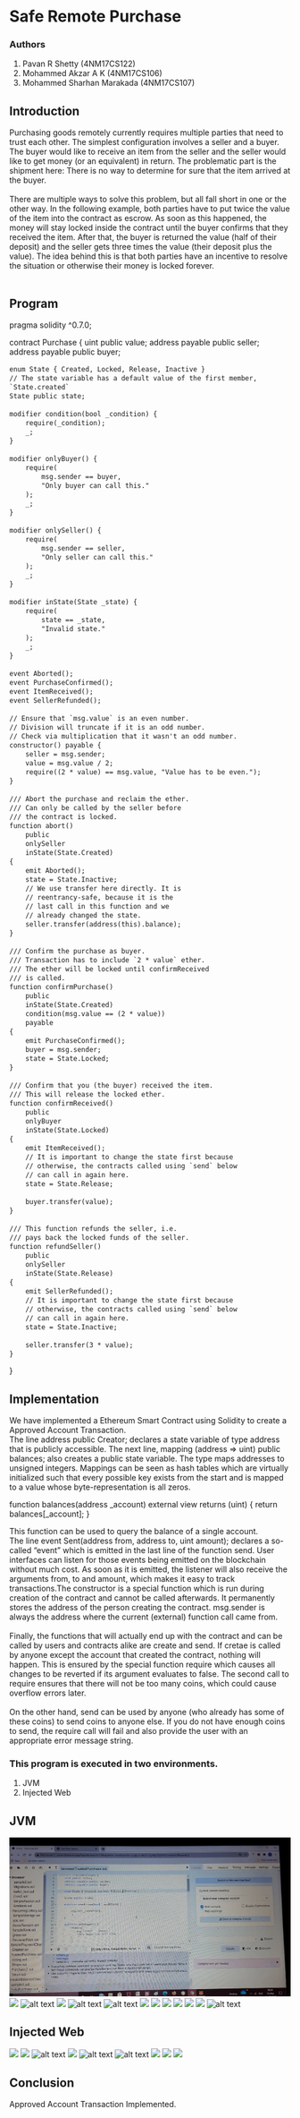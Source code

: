 # Safe Remote Purchase

### Authors  
1. Pavan R Shetty (4NM17CS122)
2. Mohammed Akzar A K (4NM17CS106)
3. Mohammed Sharhan Marakada (4NM17CS107)

## Introduction

Purchasing goods remotely currently requires multiple parties that need to trust each other. The simplest configuration involves a seller and a buyer. The buyer would like to receive an item from the seller and the seller would like to get money (or an equivalent) in return. The problematic part is the shipment here: There is no way to determine for sure that the item arrived at the buyer.<br><br>
There are multiple ways to solve this problem, but all fall short in one or the other way. In the following example, both parties have to put twice the value of the item into the contract as escrow. As soon as this happened, the money will stay locked inside the contract until the buyer confirms that they received the item. After that, the buyer is returned the value (half of their deposit) and the seller gets three times the value (their deposit plus the value). The idea behind this is that both parties have an incentive to resolve the situation or otherwise their money is locked forever.<br><br>
      
## Program

pragma solidity ^0.7.0;

contract Purchase {
    uint public value;
    address payable public seller;
    address payable public buyer;

    enum State { Created, Locked, Release, Inactive }
    // The state variable has a default value of the first member, `State.created`
    State public state;

    modifier condition(bool _condition) {
        require(_condition);
        _;
    }

    modifier onlyBuyer() {
        require(
            msg.sender == buyer,
            "Only buyer can call this."
        );
        _;
    }

    modifier onlySeller() {
        require(
            msg.sender == seller,
            "Only seller can call this."
        );
        _;
    }

    modifier inState(State _state) {
        require(
            state == _state,
            "Invalid state."
        );
        _;
    }

    event Aborted();
    event PurchaseConfirmed();
    event ItemReceived();
    event SellerRefunded();

    // Ensure that `msg.value` is an even number.
    // Division will truncate if it is an odd number.
    // Check via multiplication that it wasn't an odd number.
    constructor() payable {
        seller = msg.sender;
        value = msg.value / 2;
        require((2 * value) == msg.value, "Value has to be even.");
    }

    /// Abort the purchase and reclaim the ether.
    /// Can only be called by the seller before
    /// the contract is locked.
    function abort()
        public
        onlySeller
        inState(State.Created)
    {
        emit Aborted();
        state = State.Inactive;
        // We use transfer here directly. It is
        // reentrancy-safe, because it is the
        // last call in this function and we
        // already changed the state.
        seller.transfer(address(this).balance);
    }

    /// Confirm the purchase as buyer.
    /// Transaction has to include `2 * value` ether.
    /// The ether will be locked until confirmReceived
    /// is called.
    function confirmPurchase()
        public
        inState(State.Created)
        condition(msg.value == (2 * value))
        payable
    {
        emit PurchaseConfirmed();
        buyer = msg.sender;
        state = State.Locked;
    }

    /// Confirm that you (the buyer) received the item.
    /// This will release the locked ether.
    function confirmReceived()
        public
        onlyBuyer
        inState(State.Locked)
    {
        emit ItemReceived();
        // It is important to change the state first because
        // otherwise, the contracts called using `send` below
        // can call in again here.
        state = State.Release;

        buyer.transfer(value);
    }

    /// This function refunds the seller, i.e.
    /// pays back the locked funds of the seller.
    function refundSeller()
        public
        onlySeller
        inState(State.Release)
    {
        emit SellerRefunded();
        // It is important to change the state first because
        // otherwise, the contracts called using `send` below
        // can call in again here.
        state = State.Inactive;

        seller.transfer(3 * value);
    }
}

## Implementation

We have implemented a Ethereum Smart Contract using Solidity to create a Approved Account Transaction.<br>The line address public Creator; declares a state variable of type address that is publicly accessible. The next line, mapping (address => uint) public balances; also creates a public state variable. The type maps addresses to unsigned integers. Mappings can be seen as hash tables which are virtually initialized such that every possible key exists from the start and is mapped to a value whose byte-representation is all zeros.

function balances(address _account) external view returns (uint) {
    return balances[_account];
}

This function can be used to query the balance of a single account.<br>
The line event Sent(address from, address to, uint amount); declares a so-called “event” which is emitted in the last line of the function send. User interfaces can listen for those events being emitted on the blockchain without much cost. As soon as it is emitted, the listener will also receive the arguments from, to and amount, which makes it easy to track transactions.The constructor is a special function which is run during creation of the contract and cannot be called afterwards. It permanently stores the address of the person creating the contract. msg.sender is always the address where the current (external) function call came from.<br><br>
Finally, the functions that will actually end up with the contract and can be called by users and contracts alike are create and send. If cretae is called by anyone except the account that created the contract, nothing will happen. This is ensured by the special function require which causes all changes to be reverted if its argument evaluates to false. The second call to require ensures that there will not be too many coins, which could cause overflow errors later.<br><br>
On the other hand, send can be used by anyone (who already has some of these coins) to send coins to anyone else. If you do not have enough coins to send, the require call will fail and also provide the user with an appropriate error message string.<br>

### This program is executed in two environments.
1. JVM
2. Injected Web

## JVM
![](Jvm/1.program.gif)
![](Jvm/2.cmpilrLoading.gif)
![alt text](Jvm/3.AftrrCompilerLoadRun.jpg)
![](Jvm/4.SelectCreatorAcnt.gif)
![alt text](Jvm/5.CreatorAccount.jpg)
![alt text](Jvm/6.AfterDeploy.jpg)
![](Jvm/7.SelectingReceiverAddress.gif)
![](Jvm/8.SelecValueNTransctToChoosenRecieverFromCreator.gif)
![](Jvm/9.BalnceInReciveAcnt,CreatorNam,CreatorAddress.gif)
![](Jvm/10.SelectRecievrForSendFunc.gif)
![](Jvm/11.SelectSenderNValueForSendFunc.gif)
![](Jvm/12.SentValueUsingSendFunction.gif)
![alt text](Jvm/13.ValueInSenderAcntAftrSent.jpg)

## Injected Web
![](injectedWeb/1.SelectInjectedWeb.gif)
![](injectedWeb/2.DeploySuccesful.gif)
![alt text](injectedWeb/3.SuccessfulDeployLog.jpg)
![](injectedWeb/4.AfterDeployCreatorAddress.jpg)
![alt text](injectedWeb/5.RecieverAddresNCreatorName.gif)
![alt text](injectedWeb/6.SendingValueToReciever.gif)
![](injectedWeb/7.CheckingBalanceOfReciever.gif)
![](injectedWeb/8.CheckingBalanceOfCreator.gif)
![](injectedWeb/9.UsingSendErrorBecause0BALANCEWithSender.gif)

## Conclusion
Approved Account Transaction Implemented.
